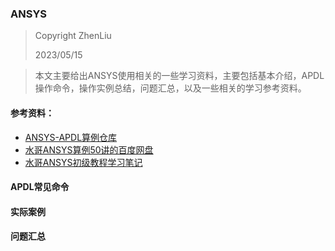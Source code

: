 ### ANSYS

> Copyright ZhenLiu
>
> 2023/05/15



> 本文主要给出ANSYS使用相关的一些学习资料，主要包括基本介绍，APDL操作命令，操作实例总结，问题汇总，以及一些相关的学习参考资料。



#### 参考资料：

- [ANSYS-APDL算例仓库](https://github.com/ZhenLiu666/ANSYS)
- [水哥ANSYS算例50讲的百度网盘](https://pan.baidu.com/s/1c0PeQIbdkm83cvrEA3GxjA?pwd=akde#list/path=%2Fsharelink3792599951-593762539511420%2F经典50讲资料&parentPath=%2Fsharelink3792599951-593762539511420)
- <a href="ANSYS_APDL_Learning.md">水哥ANSYS初级教程学习笔记</a>





#### APDL常见命令





#### 实际案例





#### 问题汇总
